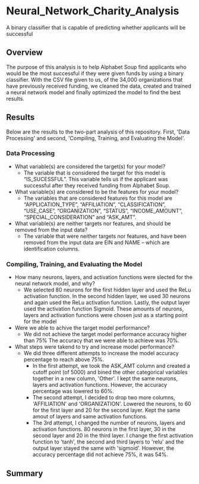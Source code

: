 # Neural_Network_Charity_Analysis
A binary classifier that is capable of predicting whether applicants will be successful
## Overview
The purpose of this analysis is to help Alphabet Soup find applicants who would be the most successful if they were given funds by using a binary classifier.  With the CSV file given to us, of the 34,000 organizations that have previously received funding, we cleaned the data, created and trained a neural network model and finally optimized the model to find the best results.

## Results
Below are the results to the two-part analysis of this repository. First, 'Data Processing' and second, 'Compiling, Training, and Evaluating the Model'.

### Data Processing
- What variable(s) are considered the target(s) for your model?
  - The variable that is considered the target for this model is “IS_SUCESSFUL”. This variable tells us if the applicant was successful after they received funding from Alphabet Soup. 
- What variable(s) are considered to be the features for your model?
  - The variables that are considered features for this model are “APPLICATION_TYPE”, “AFFILIATION”, “CLASSIFICATION”, “USE_CASE”, “ORGANIZATION”, “STATUS”, “INCOME_AMOUNT”, “SPECIAL_CONSIDERATION” and “ASK_AMT”.
- What variable(s) are neither targets nor features, and should be removed from the input data?
  - The variable that were neither targets nor features, and have been removed from the input data are EIN and NAME – which are identification columns.
  
### Compiling, Training, and Evaluating the Model
- How many neurons, layers, and activation functions were slected for the neural network model, and why?
  - We selected 80 neurons for the first hidden layer and used the ReLu activation function. In the second hidden layer, we used 30 neurons and again used the ReLu activation function. Lastly, the output layer used the activation function Sigmoid. These amounts of neurons, layers and activation functions were chosen just as a starting point for the model
- Were we able to achive the target model performance?
  - We did not achieve the target model performance accuracy higher than 75% The accuracy that we were able to achieve was 70%. 
- What steps were takend to try and increase model performance?
  - We did three different attempts to increase the model accuracy percentage to reach above 75%. 
    - In the first attempt, we took the ASK_AMT column and created a cutoff point (of 5000) and bined the other categorical variables together in a new column, 'Other'. I kept the same neurons, layers and activation functions. However, the accuracy percentage was lowered to 60%.
    - The second attempt, I decided to drop two more columns, 'AFFILIATION' and 'ORGANIZATION'. Lowered the neurons, to 60 for the first layer and 20 for the second layer. Kept the same amout of layers and same activation functions. 
    - The 3rd attempt, I changed the number of neurons, layers and activation functions. 80 neurons in the first layer, 30 in the second layer and 20 in the third layer. I change the first activation function to 'tanh', the second and third layers to 'relu' and the output layer stayed the same with 'sigmoid'. However, the accuracy percentage did not achieve 75%, it was 54%. 
    

## Summary
